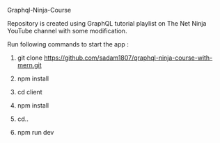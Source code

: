 Graphql-Ninja-Course

Repository is created using GraphQL tutorial playlist on The Net Ninja YouTube channel with some modification.

Run following commands to start the app  :
1) git clone https://github.com/sadam1807/qraphql-ninja-course-with-mern.git

2) npm install 

3) cd client

4) npm install

5) cd..

6) npm run dev